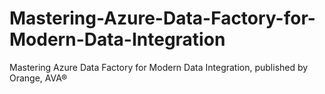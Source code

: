 # Mastering-Azure-Data-Factory-for-Modern-Data-Integration
Mastering Azure Data Factory for Modern Data Integration, published by Orange, AVA®

